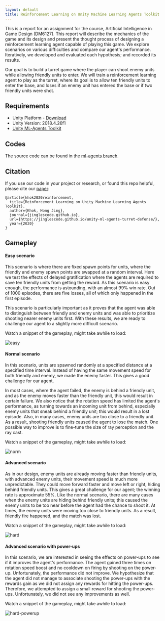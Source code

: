 ```yaml
---
layout: default
title: Reinforcement Learning on Unity Machine Learning Agents Toolkit
---
```


This is a report for an assignment for the course, Artificial Intelligence in Game Design (DM6127). This report will describe the mechanics of the game and its design and present the thought process of designing a reinforcement learning agent capable of playing this game. We explore scenarios on various difficulties and compare our agent's performance. Iteratively, we developed and evaluated each hypothesis; and recorded its results.

Our goal is to build a turret game where the player can shoot enemy units while allowing friendly units to enter. We will train a reinforcement learning agent to play as the turret, where its goal is to allow ten friendly units to enter the base, and loses if an enemy unit has entered the base or if two friendly units were shot.

## Requirements

- Unity Platform - [Download](https://unity.com/)
- Unity Version: 2018.4.26f1
- [Unity ML-Agents Toolkit](https://github.com/Unity-Technologies/ml-agents)

## Codes

The source code can be found in the [ml-agents branch](https://github.com/jinglescode/unity-ml-agents-turret-defense/tree/ml-agents).

## Citation

If you use our code in your project or research, or found this repo helpful, please cite our [paper](https://github.com/jinglescode/unity-ml-agents-turret-defense/blob/master/report.pdf):

```
@article{khok2020reinforcement,
  title={Reinforcement Learning on Unity Machine Learning Agents Toolkit},
  author={Khok, Hong Jing},
  journal={jinglescode.github.io},
  url={https://jinglescode.github.io/unity-ml-agents-turret-defense/},
  year={2020}
}
```

## Gameplay

#### Easy scenario

This scenario is where there are fixed spawn points for units, where the friendly and enemy spawn points are swapped at a random interval. Here we test the effects of delayed gratification where the agents are required to save ten friendly units from getting the reward. As this scenario is easy enough, the performance is astounding, with an almost 99% win rate. Out of 1000 episodes, there are five losses, all of which only happened in the first episode. 

This scenario is particularly important as it proves that the agent was able to distinguish between friendly and enemy units and was able to prioritize shooting nearer enemy units first. With these results, we are ready to challenge our agent to a slightly more difficult scenario.

Watch a snippet of the gameplay, might take awhile to load:

![easy](public/img/easy-scenario.gif)

#### Normal scenario

In this scenario, units are spawned randomly at a specified distance at a specified time interval. Instead of having the same movement speed for both friendly and enemy, we made the enemy faster. This gives a good challenge for our agent.

In most cases, where the agent failed, the enemy is behind a friendly unit, and as the enemy moves faster than the friendly unit, this would result in certain failure. We also notice that the rotation speed has limited the agent's performance, as turning towards an incoming unit from behind, especially enemy units that sneak behind a friendly unit; this would result in a lost episode. Also, in many cases, enemy units are too close to a friendly unit. As a result, shooting friendly units caused the agent to lose the match. One possible way to improve is to fine-tune the size of ray perception and the ray cast. 

Watch a snippet of the gameplay, might take awhile to load:

![norm](public/img/normal-scenario.gif)

#### Advanced scenario

As in our design, enemy units are already moving faster than friendly units, with advanced enemy units, their movement speed is much more unpredictable. They could move forward faster and move left or right, hiding behind friendly units. This gives a great challenge for our agent; the winning rate is approximate 55\%. Like the normal scenario, there are many cases when the enemy units are hiding behind friendly units; this caused the enemy units to be too near before the agent had the chance to shoot it. At times, the enemy units were moving too close to friendly units. As a result, friendly fire happened, and the match was lost.

Watch a snippet of the gameplay, might take awhile to load:

![hard](public/img/advanced-scenario.gif)


#### Advanced scenario with power-ups

In this scenario, we are interested in seeing the effects on power-ups to see if it improves the agent's performance. The agent gained three times on rotation speed boost and no cooldown on firing by shooting on the power-up. Unfortunately, the performance did not improve. We hypothesize that the agent did not manage to associate shooting the power-ups with the rewards gain as we did not assign any rewards for hitting the power-ups. Therefore, we attempted to assign a small reward for shooting the power-ups. Unfortunately, we did not see any improvements as well.

Watch a snippet of the gameplay, might take awhile to load:

![hard-powerup](public/img/advanced-scenario-power-ups.gif)
